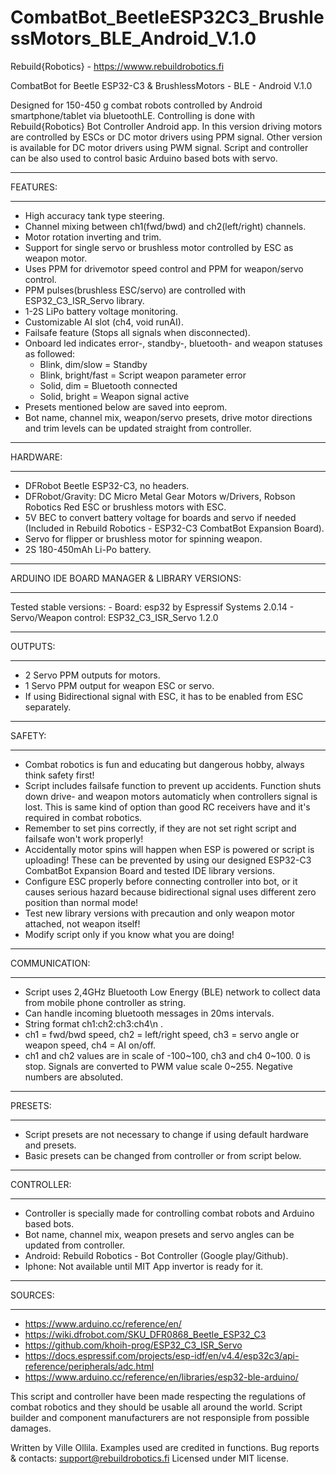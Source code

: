 # CombatBot_BeetleESP32C3_BrushlessMotors_BLE_Android_V.1.0

Rebuild{Robotics} - https://wwww.rebuildrobotics.fi

CombatBot for Beetle ESP32-C3 & BrushlessMotors - BLE - Android V.1.0

Designed for 150-450 g combat robots controlled by Android smartphone/tablet via bluetoothLE. Controlling is done with Rebuild{Robotics} Bot Controller Android app.
In this version driving motors are controlled by ESCs or DC motor drivers using PPM signal. Other version is available for DC motor drivers using PWM signal.
Script and controller can be also used to control basic Arduino based bots with servo.

  *****
  FEATURES:
  *****
  - High accuracy tank type steering.
  - Channel mixing between ch1(fwd/bwd) and ch2(left/right) channels.
  - Motor rotation inverting and trim.
  - Support for single servo or brushless motor controlled by ESC as weapon motor.
  - Uses PPM for drivemotor speed control and PPM for weapon/servo control.
  - PPM pulses(brushless ESC/servo) are controlled with ESP32_C3_ISR_Servo library.
  - 1-2S LiPo battery voltage monitoring.
  - Customizable AI slot (ch4, void runAI).
  - Failsafe feature (Stops all signals when disconnected).
  - Onboard led indicates error-, standby-, bluetooth- and weapon statuses as followed:
      - Blink, dim/slow     =   Standby
      - Blink, bright/fast  =   Script weapon parameter error
      - Solid, dim          =   Bluetooth connected
      - Solid, bright       =   Weapon signal active
  - Presets mentioned below are saved into eeprom.
  - Bot name, channel mix, weapon/servo presets, drive motor directions and trim levels can be updated straight from controller.
  
  *****
  HARDWARE:
  *****
  - DFRobot Beetle ESP32-C3, no headers.
  - DFRobot/Gravity: DC Micro Metal Gear Motors w/Drivers, Robson Robotics Red ESC or brushless motors with ESC.
  - 5V BEC to convert battery voltage for boards and servo if needed (Included in Rebuild Robotics - ESP32-C3 CombatBot Expansion Board).
  - Servo for flipper or brushless motor for spinning weapon.
  - 2S 180-450mAh Li-Po battery.
  
  *****
  ARDUINO IDE BOARD MANAGER & LIBRARY VERSIONS:
  *****
  Tested stable versions:
    - Board: esp32 by Espressif Systems 2.0.14
    - Servo/Weapon control: ESP32_C3_ISR_Servo 1.2.0 
  
  *****  
  OUTPUTS:
  *****
  - 2 Servo PPM outputs for motors.
  - 1 Servo PPM output for weapon ESC or servo.
  - If using Bidirectional signal with ESC, it has to be enabled from ESC separately.
  
  *****
  SAFETY:
  *****
  - Combat robotics is fun and educating but dangerous hobby, always think safety first!
  - Script includes failsafe function to prevent up accidents. Function shuts down drive- and weapon motors automaticly when controllers signal is lost. This is same kind of option than good RC receivers have and it's required in combat robotics.
  - Remember to set pins correctly, if they are not set right script and failsafe won't work properly!
  - Accidentally motor spins will happen when ESP is powered or script is uploading! These can be prevented by using our designed ESP32-C3 CombatBot Expansion Board and tested IDE library versions.
  - Configure ESC properly before connecting controller into bot, or it causes serious hazard because bidirectional signal uses different zero position than normal mode!
  - Test new library versions with precaution and only weapon motor attached, not weapon itself!
  - Modify script only if you know what you are doing!
  
  *****  
  COMMUNICATION:
  *****
  - Script uses 2,4GHz Bluetooth Low Energy (BLE) network to collect data from mobile phone controller as string.
  - Can handle incoming bluetooth messages in 20ms intervals.
  - String format ch1:ch2:ch3:ch4\n .
  - ch1 = fwd/bwd speed, ch2 = left/right speed, ch3 = servo angle or weapon speed, ch4 = AI on/off.
  - ch1 and ch2 values are in scale of -100~100, ch3 and ch4 0~100. 0 is stop. Signals are converted to PWM value scale 0~255. Negative numbers are absoluted.
  
  *****
  PRESETS:
  *****
  - Script presets are not necessary to change if using default hardware and presets.
  - Basic presets can be changed from controller or from script below.
  
  *****
  CONTROLLER:
  *****
  - Controller is specially made for controlling combat robots and Arduino based bots.
  - Bot name, channel mix, weapon presets and servo angles can be updated from controller.
  - Android: Rebuild Robotics - Bot Controller (Google play/Github).
  - Iphone: Not available until MIT App invertor is ready for it.
  
  *****
  SOURCES:
  *****
  - https://www.arduino.cc/reference/en/
  - https://wiki.dfrobot.com/SKU_DFR0868_Beetle_ESP32_C3
  - https://github.com/khoih-prog/ESP32_C3_ISR_Servo
  - https://docs.espressif.com/projects/esp-idf/en/v4.4/esp32c3/api-reference/peripherals/adc.html
  - https://www.arduino.cc/reference/en/libraries/esp32-ble-arduino/

This script and controller have been made respecting the regulations of combat robotics and they should be usable all around the world.
Script builder and component manufacturers are not responsiple from possible damages.

Written by Ville Ollila. Examples used are credited in functions.
Bug reports & contacts: support@rebuildrobotics.fi
Licensed under MIT license.
